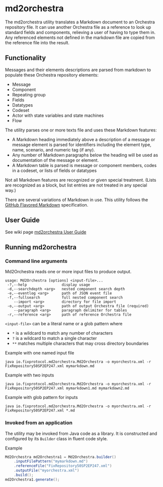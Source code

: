 # md2orchestra

The md2orchestra utility translates a Markdown document to an Orchestra repository file. It can use another Orchestra file as a reference to look up standard fields and components, relieving a user of having to type them in. Any referenced elements not defined in the markdown file are copied from the reference file into the result.

## Functionality

Messages and their elements descriptions are parsed from markdown to populate these Orchestra repository elements:

* Message
* Component
* Repeating group
* Fields
* Datatypes
* Codeset
* Actor with state variables and state machines
* Flow

The utility parses one or more texts file and uses these Markdown features:

* A Markdown heading immediately above a description of a message or message element is parsed for identifiers including the element type, name, scenario, and numeric tag (if any).
* Any number of Markdown paragraphs below the heading will be used as documentation of the message or element.
* A Markdown table is parsed is message or component members, codes in a codeset, or lists of fields or datatypes

Not all Markdown features are recognized or given special treatment. (Lists are recognized as a block, but list entries are not treated in any special way.)

There are several variations of Markdown in use. This utility follows the [GitHub Flavored Markdown](https://github.github.com/gfm/) specification.

## User Guide

See wiki page [md2orchestra User Guide](https://github.com/FIXTradingCommunity/tablature/wiki/md2orchestra-User-Guide)

## Running md2orchestra

### Command line arguments

Md2Orchestra reads one or more input files to produce output.

```
usage: Md2Orchestra [options] <input-file>...
 -?,--help                display usage
 -d,--searchdepth <arg>   nested component search depth
 -e,--eventlog <arg>      path of JSON event file
 -f,--fullsearch          full nested component search
    --import <arg>        directory for file import
 -o,--output <arg>        path of output Orchestra file (required)
    --paragraph <arg>     paragraph delimiter for tables
 -r,--reference <arg>     path of reference Orchestra file
```

`<input-file>` can be a literal name or a glob pattern where 
- `*` is a wildcard to match any number of characters
- `?` is a wildcard to match a single character
- `**` matches multiple characters that may cross directory boundaries

Example with one named input file

```
java io.fixprotocol.md2orchestra.Md2Orchestra -o myorchestra.xml -r FixRepository50SP2EP247.xml mymarkdown.md
```

Example with two inputs

```
java io.fixprotocol.md2orchestra.Md2Orchestra -o myorchestra.xml -r FixRepository50SP2EP247.xml mymarkdown1.md mymarkdown2.md
```

Example with glob pattern for inputs
```
java io.fixprotocol.md2orchestra.Md2Orchestra -o myorchestra.xml -r FixRepository50SP2EP247.xml *.md
```

### Invoked from an application

The utility may be invoked from Java code as a library. It is constructed and configured by its `Builder` class in fluent code style.

Example

```java
Md2Orchestra md2Orchestra1 = Md2Orchestra.builder()
    .inputFilePattern("mymarkdown.md")
    .referenceFile("FixRepository50SP2EP247.xml")
    .outputFile("myorchestra.xml")
    .build();
md2Orchestra1.generate();
```
